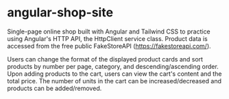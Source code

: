 # angular-shop-site

Single-page online shop built with Angular and Tailwind CSS to practice using Angular's HTTP API, the HttpClient service class. Product data is accessed from the free public FakeStoreAPI (https://fakestoreapi.com/).

<p>
Users can change the format of the displayed product cards and sort products by number per page, category, and descending/ascending order. Upon adding products to the cart, users can view the cart's content and the total price. The number of units in the cart can be increased/decreased and products can be added/removed.

